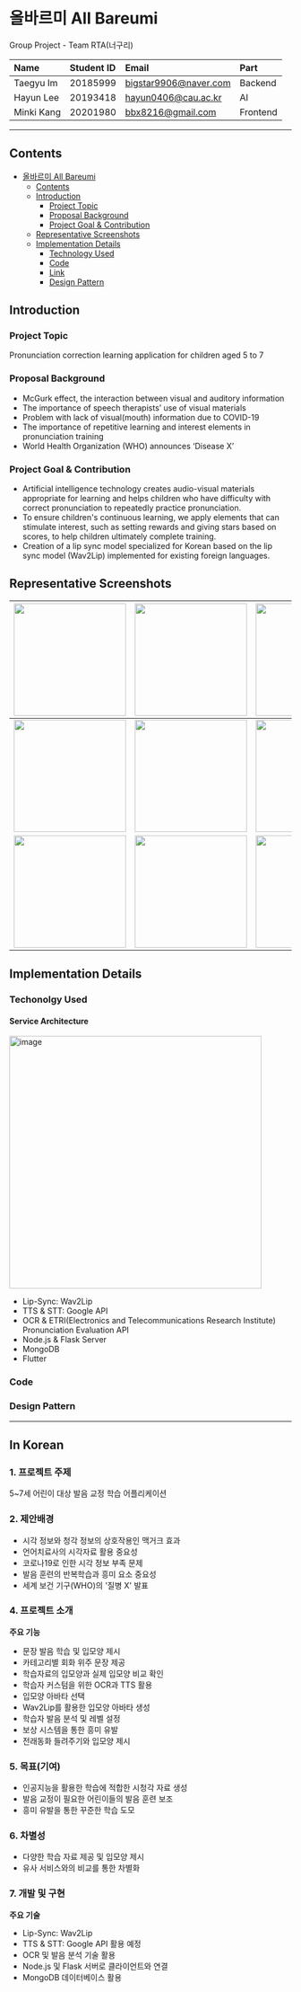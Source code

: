 # 올바르미 All Bareumi

Group Project - Team RTA(너구리)

| **Name**          | **Student ID** | **Email**              | **Part**  |
| :---------------- | :------------- | :--------------------- | :---------|
| Taegyu Im         | 20185999       | bigstar9906@naver.com  | Backend   |
| Hayun Lee         | 20193418       | hayun0406@cau.ac.kr    | AI        | 
| Minki Kang        | 20201980       | bbx8216@gmail.com      | Frontend  |

---
## Contents
- [올바르미 All Bareumi](#올바르미-all-bareumi)
  - [Contents](#contents)
  - [Introduction](#introduction)
    - [Project Topic](#project-topic)
    - [Proposal Background](#proposal-background)
    - [Project Goal & Contribution](#project-goal-\&-contribution)
  - [Representative Screenshots](#representative-screenshots)
  - [Implementation Details](#implementation-details)
    - [Technology Used](#technology-used)
    - [Code](#code)
    - [Link](#link)
    - [Design Pattern](#design-pattern)


## Introduction
### Project Topic
Pronunciation correction learning application for children aged 5 to 7
### Proposal Background
- McGurk effect, the interaction between visual and auditory information
- The importance of speech therapists’ use of visual materials
- Problem with lack of visual(mouth) information due to COVID-19
- The importance of repetitive learning and interest elements in pronunciation training
- World Health Organization (WHO) announces ‘Disease X’
### Project Goal & Contribution
- Artificial intelligence technology creates audio-visual materials appropriate for learning and helps children who have difficulty with correct pronunciation to repeatedly practice pronunciation.
- To ensure children's continuous learning, we apply elements that can stimulate interest, such as setting rewards and giving stars based on scores, to help children ultimately complete training.
- Creation of a lip sync model specialized for Korean based on the lip sync model (Wav2Lip) implemented for existing foreign languages.

## Representative Screenshots

| <img src="https://github.com/All-Bareumi/.github/assets/81232059/856105b6-fe17-407e-b4be-89c0af0c6ec9" width="200px"/> | <img src="https://github.com/All-Bareumi/.github/assets/81232059/a49c9426-4905-4162-acf5-97099b3cb97d"  width="200px"/> | <img src="https://github.com/All-Bareumi/.github/assets/81232059/c437b47b-307f-412e-a77a-471aefe6fbe2"  width="200px"/> | <img src="https://github.com/All-Bareumi/.github/assets/81232059/8035d34c-40d9-45b8-80b0-68fe2566318a"  width="200px"/> |
| :--------------------------------------------------------------------- | :--------------------------------------------------------------------- | :-------------------------------------------------------------------------- | :-------------------------------------------------------------------------- |
| <img src="https://github.com/All-Bareumi/.github/assets/81232059/888ce4c2-3e37-496d-a23c-dbcee730fb5d" width="200px"/> | <img src="https://github.com/All-Bareumi/.github/assets/81232059/c6dff415-ed0f-4e76-837e-c63fdc07c75a"  width="200px"/> | <img src="https://github.com/All-Bareumi/.github/assets/81232059/8ca9347e-0382-4b74-a5c0-3f139ce49463"  width="200px"/> | <img src="https://github.com/All-Bareumi/.github/assets/81232059/9d77860a-18ec-414e-91c9-199cb5a3b65e"  width="200px"/> |
| <img src="https://github.com/All-Bareumi/.github/assets/81232059/680b4f42-0bc2-42ac-88fc-acc1c015742f" width="200px"/> | <img src="https://github.com/All-Bareumi/.github/assets/81232059/1aa7103c-35db-45da-a6d3-e1f9849a37cb"  width="200px"/> | <img src="https://github.com/All-Bareumi/.github/assets/81232059/9025f2e4-7f85-41e9-bd15-4cc9fd80f2bb"  width="200px"/> | <img src="https://github.com/All-Bareumi/.github/assets/81232059/a7d8ce2b-1f51-43ff-9806-996c74f008d9"  width="200px"/> |

## Implementation Details
### Techonolgy Used
#### Service Architecture
<img width="450" alt="image" src="https://github.com/All-Bareumi/.github/assets/81232059/04873665-5f6e-409a-8a26-74f82dd6e756">

- Lip-Sync: Wav2Lip
- TTS & STT: Google API
- OCR & ETRI(Electronics and Telecommunications Research Institute) Pronunciation Evaluation API
- Node.js & Flask Server
- MongoDB
- Flutter

### Code
### Design Pattern

---
## In Korean

### 1. 프로젝트 주제
5~7세 어린이 대상 발음 교정 학습 어플리케이션

### 2. 제안배경
- 시각 정보와 청각 정보의 상호작용인 맥거크 효과
- 언어치료사의 시각자료 활용 중요성
- 코로나19로 인한 시각 정보 부족 문제
- 발음 훈련의 반복학습과 흥미 요소 중요성
- 세계 보건 기구(WHO)의 '질병 X' 발표

### 4. 프로젝트 소개
**주요 기능**
- 문장 발음 학습 및 입모양 제시
- 카테고리별 회화 위주 문장 제공
- 학습자료의 입모양과 실제 입모양 비교 확인
- 학습자 커스텀을 위한 OCR과 TTS 활용
- 입모양 아바타 선택
- Wav2Lip를 활용한 입모양 아바타 생성
- 학습자 발음 분석 및 레벨 설정
- 보상 시스템을 통한 흥미 유발
- 전래동화 들려주기와 입모양 제시

### 5. 목표(기여)
- 인공지능을 활용한 학습에 적합한 시청각 자료 생성
- 발음 교정이 필요한 어린이들의 발음 훈련 보조
- 흥미 유발을 통한 꾸준한 학습 도모

### 6. 차별성
- 다양한 학습 자료 제공 및 입모양 제시
- 유사 서비스와의 비교를 통한 차별화

### 7. 개발 및 구현
**주요 기술**
- Lip-Sync: Wav2Lip
- TTS & STT: Google API 활용 예정
- OCR 및 발음 분석 기술 활용
- Node.js 및 Flask 서버로 클라이언트와 연결
- MongoDB 데이터베이스 활용
